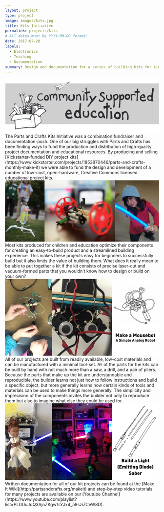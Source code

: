 ```yaml
---
layout: project
type: project
image: images/kits.jpg
title: Kits Initiative
permalink: projects/kits
# All dates must be YYYY-MM-DD format!
date: 2017-07-28
labels:
  - Electronics
  - Teaching
  - Documentation
summary: Design and documentation for a series of building kits for kids made from low-cost, readily available materials.
---
```


<img class="ui image" src="../images/cse_banner.png">
The Parts and Crafts Kits Initiative was a combination fundraiser and documentation-push.  One of our big struggles with Parts and Crafts has been finding ways to fund the production and distribution of high-quality project documentation and educational resources.  By producing and selling [Kickstarter-funded DIY project kits](https://www.kickstarter.com/projects/1853870446/parts-and-crafts-monthly-make-it) we were able to fund the design and development of a number of low-cost, open-hardware, Creative Commons licensed educational project kits.
<img class="ui image" src="../images/kits_banner.png">
Most kits produced for children and education optimize their components for creating an easy-to-build product and a streamlined building experience.  This makes these projects easy for beginners to successfully build but it also limits the value of building them.  What does it really mean to be able to put together a kit if the kit consists of precise laser-cut and vacuum-formed parts that you wouldn't know how to design or build on your own?
<img class="ui image" src="../images/mousebot_banner.png">
All of our projects are built from readily available, low-cost materials and can be manufactured with a minimal tool-set.  All of the parts for the kits can be built by hand with not much more than a saw, a drill, and a pair of pliers.  Because the parts that make up the kit are understandable and reproducible, the builder learns not just how to follow instructions and build a specific object, but more generally learns how certain kinds of tools and materials can be used to make things more generally.  The simplicity and imprecision of the components invites the builder not only to reproduce them but also to imagine what else they could be used for.
<img class="ui image" src="../images/lightsaber_banner.png">
Written documentation for all of our kit projects can be found at the [Make-It Wiki](http://partsandcrafts.org/makeit) and step-by-step video tutorials for many projects are available on our [Youtube Channel](https://www.youtube.com/playlist?list=PLDDuJqQ3AjnZKgw1sYJx4_a8sziZCeW8D).
